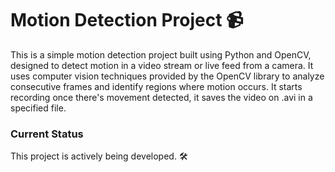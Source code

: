 # Motion Detection Project 📹
This is a simple motion detection project built using Python and OpenCV, designed to detect motion in a video stream or live feed from a camera. It uses computer vision techniques provided by the OpenCV library to analyze consecutive frames and identify regions where motion occurs.
It starts recording once there's movement detected, it saves the video on .avi in a specified file.

### Current Status

This project is actively being developed. 🛠️

